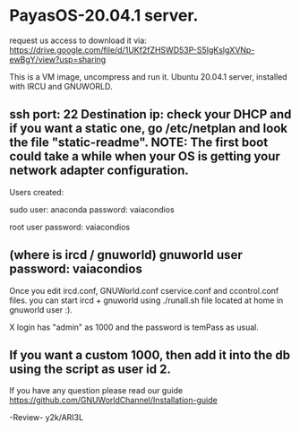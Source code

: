 # PayasOS-20.04.1 server.

request us access to download it
via: https://drive.google.com/file/d/1UKf2fZHSWD53P-S5IgKslgXVNp-ewBgY/view?usp=sharing

This is a VM image, uncompress and run it.
Ubuntu 20.04.1 server, installed with IRCU and GNUWORLD.

ssh port: 22 Destination ip: check your DHCP and if you want
a static one, go /etc/netplan and look the file "static-readme".
NOTE: The first boot could take a while when your OS is getting your network adapter configuration.
------------------------------------------
Users created: 

sudo user: anaconda
password: vaiacondios

root user
password: vaiacondios

(where is ircd / gnuworld)
gnuworld user
password: vaiacondios
------------------------------------------
Once you edit ircd.conf, GNUWorld.conf
cservice.conf and ccontrol.conf files.
you can start ircd + gnuworld using
./runall.sh file located at home in
gnuworld user :).

X login has "admin" as 1000 and the password
is temPass as usual.

If you want a custom 1000, then add it into the db
using the script as user id 2. 
------------------------------------------

If you have any question please read our guide
https://github.com/GNUWorldChannel/Installation-guide

-Review- y2k/ARI3L
